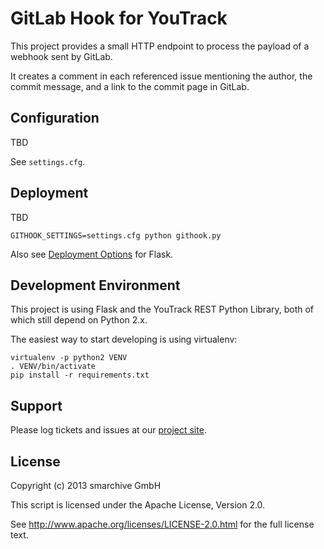 GitLab Hook for YouTrack
========================

This project provides a small HTTP endpoint to process the payload of a webhook
sent by GitLab.

It creates a comment in each referenced issue mentioning the author, the commit
message, and a link to the commit page in GitLab.


Configuration
-------------

TBD

See `settings.cfg`.


Deployment
----------

TBD

    GITHOOK_SETTINGS=settings.cfg python githook.py

Also see [Deployment Options](http://flask.pocoo.org/docs/deploying/) for Flask.


Development Environment
-----------------------

This project is using Flask and the YouTrack REST Python Library, both of which
still depend on Python 2.x.

The easiest way to start developing is using virtualenv:

    virtualenv -p python2 VENV
    . VENV/bin/activate
    pip install -r requirements.txt


Support
-------

Please log tickets and issues at our [project site](https://github.com/smarchive/youtrack-githook/issues).


License
-------

Copyright (c) 2013 smarchive GmbH

This script is licensed under the Apache License, Version 2.0.

See http://www.apache.org/licenses/LICENSE-2.0.html for the full license text.
